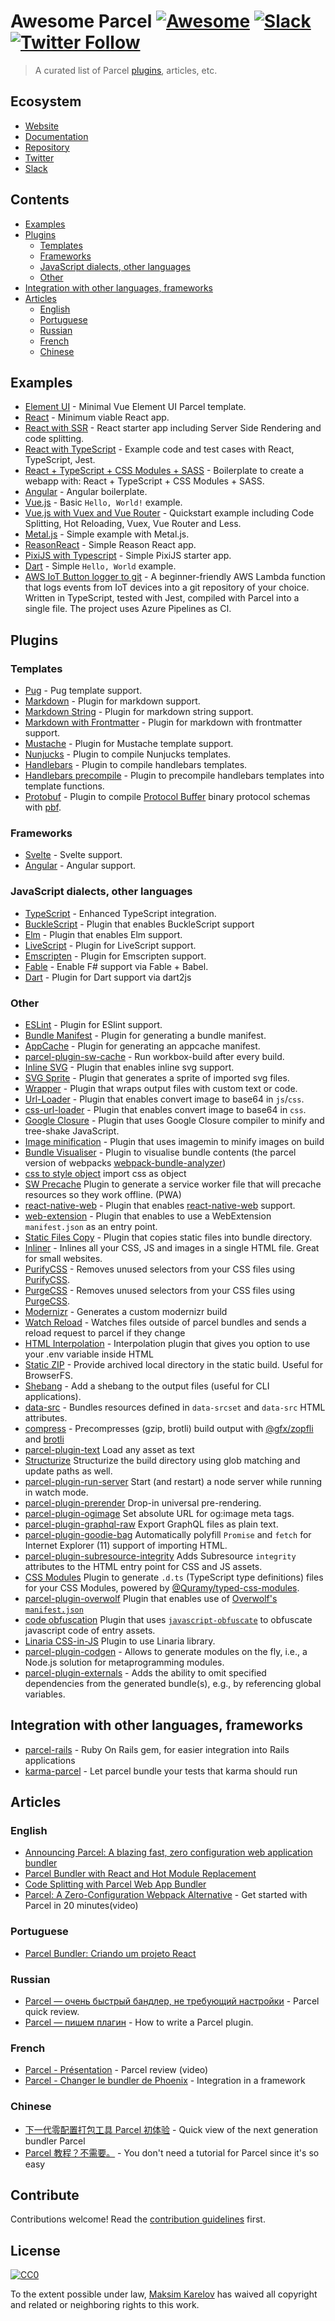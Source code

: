 # Awesome Parcel [![Awesome](https://cdn.rawgit.com/sindresorhus/awesome/d7305f38d29fed78fa85652e3a63e154dd8e8829/media/badge.svg)](https://github.com/sindresorhus/awesome) [![Slack](https://slack.parceljs.org/badge.svg)](https://slack.parceljs.org) [![Twitter Follow](https://img.shields.io/twitter/follow/parceljs.svg?style=social)](https://twitter.com/parceljs)

> A curated list of Parcel [plugins](https://www.npmjs.com/search?q=parcel-plugin-), articles, etc.


## Ecosystem
- [Website](https://parceljs.org)
- [Documentation](https://parceljs.org/getting_started.html)
- [Repository](https://github.com/parcel-bundler/parcel)
- [Twitter](https://twitter.com/parceljs)
- [Slack](https://slack.parceljs.org/)


## Contents

- [Examples](#examples)
- [Plugins](#plugins)
    - [Templates](#templates)
    - [Frameworks](#frameworks)
    - [JavaScript dialects, other languages](#javascript-dialects-other-languages)
    - [Other](#other)
- [Integration with other languages, frameworks](#integration-with-other-languages-frameworks)
- [Articles](#articles)
    - [English](#english)
    - [Portuguese](#portuguese)
    - [Russian](#russian)
    - [French](#french)
    - [Chinese](#chinese)


## Examples

- [Element UI](https://github.com/bubnenkoff/parcel-vue-template) - Minimal Vue Element UI Parcel template.
- [React](https://github.com/jaredpalmer/react-parcel-example) - Minimum viable React app.
- [React with SSR](https://github.com/gregtillbrook/react-head-start) - React starter app including Server Side Rendering and code splitting.
- [React with TypeScript](https://github.com/adhrinae/ts-react-parcel) - Example code and test cases with React, TypeScript, Jest.
- [React + TypeScript + CSS Modules + SASS](https://github.com/ngduc/parcelui) - Boilerplate to create a webapp with: React + TypeScript + CSS Modules + SASS.
- [Angular](https://github.com/DeMoorJasper/Angular-Parcel-Boilerplate) - Angular boilerplate.
- [Vue.js](https://github.com/parcel-bundler/examples/tree/master/vue) - Basic `Hello, World!` example.
- [Vue.js with Vuex and Vue Router](https://github.com/proYang/vue-parcel-demo) - Quickstart example including Code Splitting, Hot Reloading, Vuex, Vue Router and Less.
- [Metal.js](https://github.com/matuzalemsteles/metal-parcel-example) - Simple example with Metal.js.
- [ReasonReact](https://github.com/Raincal/parcel-reason-react-app) - Simple Reason React app.
- [PixiJS with Typescript](https://github.com/lucas-jones/pixi-ts-parcel-example) - Simple PixiJS starter app.
- [Dart](https://github.com/neutrino2211/parcel-plugin-dart/tree/master/examples/helloworld) - Simple `Hello, World` example.
- [AWS IoT Button logger to git](https://github.com/kachkaev/aws-iot-button-logger-to-git/) - A beginner-friendly AWS Lambda function that logs events from IoT devices into a git repository of your choice. Written in TypeScript, tested with Jest, compiled with Parcel into a single file. The project uses Azure Pipelines as CI.


## Plugins

### Templates

- [Pug](https://github.com/Ty3uK/parcel-plugin-pug) - Pug template support.
- [Markdown](https://github.com/gongpeione/parcel-plugin-markdown) - Plugin for markdown support.
- [Markdown String](https://github.com/jaywcjlove/parcel-plugin-markdown-string) - Plugin for markdown string support.
- [Markdown with Frontmatter](https://github.com/umstek/parcel-plugin-md-fm) - Plugin for markdown with frontmatter support.
- [Mustache](https://github.com/suuzee/parcel-plugin-mustache) - Plugin for Mustache template support.
- [Nunjucks](https://github.com/chocolateboy/parcel-plugin-nunjucks) - Plugin to compile Nunjucks templates.
- [Handlebars](https://github.com/robbiedigital/parcel-plugin-handlebars) - Plugin to compile handlebars templates.
- [Handlebars precompile](https://github.com/belicekm/parcel-plugin-handlebars-precompile) - Plugin to precompile handlebars templates into template functions.
- [Protobuf](https://github.com/Jabher/parcel-plugin-pbf) - Plugin to compile [Protocol Buffer](https://developers.google.com/protocol-buffers/) binary protocol schemas with [pbf](https://github.com/mapbox/pbf).

### Frameworks

- [Svelte](https://github.com/DeMoorJasper/parcel-plugin-svelte) - Svelte support.
- [Angular](https://github.com/fathyb/parcel-plugin-angular) - Angular support.

### JavaScript dialects, other languages

- [TypeScript](https://github.com/fathyb/parcel-plugin-typescript) - Enhanced TypeScript integration.
- [BuckleScript](https://github.com/jihchi/parcel-plugin-bucklescript) - Plugin that enables BuckleScript support
- [Elm](https://github.com/ssuman/parcel-plugin-elm) - Plugin that enables Elm support.
- [LiveScript](https://github.com/c0deaddict/parcel-plugin-livescript) - Plugin for LiveScript support.
- [Emscripten](https://github.com/taktod/parcel-plugin-emc) - Plugin for Emscripten support.
- [Fable](https://github.com/slogsdon/parcel-plugin-fable) - Enable F# support via Fable + Babel.
- [Dart](https://github.com/neutrino2211/parcel-plugin-dart) - Plugin for Dart support via dart2js

### Other

- [ESLint](https://github.com/BoltDoggy/parcel-plugin-eslint) - Plugin for ESlint support.
- [Bundle Manifest](https://github.com/mugi-uno/parcel-plugin-bundle-manifest) - Plugin for generating a bundle manifest.
- [AppCache](https://github.com/pierredavidbelanger/parcel-plugin-appcache) - Plugin for generating an appcache manifest.
- [parcel-plugin-sw-cache](https://github.com/mischnic/parcel-plugin-sw-cache) - Run workbox-build after every build.
- [Inline SVG](https://github.com/albinotonnina/parcel-plugin-inlinesvg) - Plugin that enables inline svg support.
- [SVG Sprite](https://github.com/Epimodev/parcel-plugin-svg-sprite) - Plugin that generates a sprite of imported svg files.
- [Wrapper](https://github.com/albinotonnina/parcel-plugin-wrapper) - Plugin that wraps output files with custom text or code.
- [Url-Loader](https://github.com/fansenze/parcel-plugin-url-loader) - Plugin that enables convert image to base64 in `js`/`css`.
- [css-url-loader](https://github.com/BarryYan/parcel-plugin-css-url-loader) - Plugin that enables convert image to base64 in `css`.
- [Google Closure](https://github.com/fathyb/parcel-plugin-closure) - Plugin that uses Google Closure compiler to minify and tree-shake JavaScript.
- [Image minification](https://github.com/DeMoorJasper/parcel-plugin-imagemin) - Plugin that uses imagemin to minify images on build
- [Bundle Visualiser](https://github.com/gregtillbrook/parcel-plugin-bundle-visualiser) - Plugin to visualise bundle contents (the parcel version of webpacks [webpack-bundle-analyzer](https://www.npmjs.com/package/webpack-bundle-analyzer))
- [css to style object](https://www.npmjs.com/package/parcel-plugin-css-object) import css as object
- [SW Precache](https://github.com/cyyyu/parcel-plugin-sw-precache) Plugin to generate a service worker file that will precache resources so they work offline. (PWA)
- [react-native-web](https://github.com/dalcib/parcel-plugin-react-native-web) - Plugin that enables [react-native-web](https://github.com/necolas/react-native-web) support.
- [web-extension](https://github.com/kevincharm/parcel-plugin-web-extension) - Plugin that enables to use a WebExtension `manifest.json` as an entry point.
- [Static Files Copy](https://github.com/elwin013/parcel-plugin-static-files-copy) - Plugin that copies static files into bundle directory.
- [Inliner](https://github.com/shff/parcel-plugin-inliner) - Inlines all your CSS, JS and images in a single HTML file. Great for small websites.
- [PurifyCSS](https://github.com/shff/parcel-plugin-purifycss) - Removes unused selectors from your CSS files using [PurifyCSS](https://github.com/purifycss/purifycss).
- [PurgeCSS](https://github.com/cprecioso/parcel-plugin-purgecss) - Removes unused selectors from your CSS files using [PurgeCSS](https://github.com/FullHuman/purgecss).
- [Modernizr](https://github.com/hirasso/parcel-plugin-modernizr) - Generates a custom modernizr build
- [Watch Reload](https://github.com/hirasso/parcel-plugin-watch-reload) - Watches files outside of parcel bundles and sends a reload request to parcel if they change
- [HTML Interpolation](https://github.com/krotovic/parcel-plugin-interpolate-html) - Interpolation plugin that gives you option to use your .env variable inside HTML
- [Static ZIP](https://github.com/agentcooper/parcel-plugin-static-zip) - Provide archived local directory in the static build. Useful for BrowserFS.
- [Shebang](https://github.com/cyntl3r/parcel-plugin-shebang) - Add a shebang to the output files (useful for CLI applications).
- [data-src](https://github.com/arnellebalane/parcel-plugin-data-src) - Bundles resources defined in `data-srcset` and `data-src` HTML attributes.
- [compress](https://github.com/ralscha/parcel-plugin-compress) - Precompresses (gzip, brotli) build output with [@gfx/zopfli](https://github.com/gfx/universal-zopfli-js) and [brotli](https://www.npmjs.com/package/brotli)
- [parcel-plugin-text](https://www.npmjs.com/package/parcel-plugin-text) Load any asset as text
- [Structurize](https://www.npmjs.com/package/parcel-plugin-structurize) Structurize the build directory using glob matching and update paths as well.
- [parcel-plugin-run-server](https://github.com/qualitybath/parcel-plugin-run-server) Start (and restart) a node server while running in watch mode.
- [parcel-plugin-prerender](https://github.com/ABuffSeagull/parcel-plugin-prerender) Drop-in universal pre-rendering.
- [parcel-plugin-ogimage](https://github.com/lukechilds/parcel-plugin-ogimage) Set absolute URL for og:image meta tags.
- [parcel-plugin-graphql-raw](https://github.com/Ty3uK/parcel-plugin-graphql-raw) Export GraphQL files as plain text.
- [parcel-plugin-goodie-bag](https://github.com/edm00se/parcel-plugin-goodie-bag/) Automatically polyfill `Promise` and `fetch` for Internet Explorer (11) support of importing HTML.
- [parcel-plugin-subresource-integrity](https://github.com/jonathannen/parcel-plugin-subresource-integrity/) Adds Subresource `integrity` attributes to the HTML entry point for CSS and JS assets.
- [CSS Modules](https://github.com/rfgamaral/parcel-plugin-typings-for-css-modules) Plugin to generate `.d.ts` (TypeScript type definitions) files for your CSS Modules, powered by [@Quramy/typed-css-modules](https://github.com/Quramy/typed-css-modules).
- [parcel-plugin-overwolf](https://github.com/sammccord/parcel-plugin-overwolf) Plugin that enables use of [Overwolf's `manifest.json`](https://overwolf.github.io/docs/api/manifest-json)
- [code obfuscation](https://github.com/jabuco/parcel-plugin-obfuscate) Plugin that uses [`javascript-obfuscate`](https://github.com/javascript-obfuscator/javascript-obfuscator/) to obfuscate javascript code of entry assets.
- [Linaria CSS-in-JS](https://github.com/callstack/parcel-plugin-linaria) Plugin to use Linaria library.
- [parcel-plugin-codgen](https://github.com/FlorianRappl/parcel-plugin-codegen) - Allows to generate modules on the fly, i.e., a Node.js solution for metaprogramming modules.
- [parcel-plugin-externals](https://github.com/FlorianRappl/parcel-plugin-externals) - Adds the ability to omit specified dependencies from the generated bundle(s), e.g., by referencing global variables.

## Integration with other languages, frameworks

- [parcel-rails](https://github.com/michaldarda/parcel-rails) - Ruby On Rails gem, for easier integration into Rails applications
- [karma-parcel](https://github.com/valotas/karma-parcel) - Let parcel bundle your tests that karma should run

## Articles

### English

- [Announcing Parcel: A blazing fast, zero configuration web application bundler](https://hackernoon.com/announcing-parcel-a-blazing-fast-zero-configuration-web-application-bundler-feac43aac0f1?source=search_post---------0)
- [Parcel Bundler with React and Hot Module Replacement](https://medium.com/@d.kang/parcel-bundler-with-react-and-hot-module-replacement-7f92efd25584)
- [Code Splitting with Parcel Web App Bundler](https://hackernoon.com/code-splitting-with-parcel-web-app-bundler-fe06cc3a20da)
- [Parcel: A Zero-Configuration Webpack Alternative](https://www.youtube.com/watch?v=4XB6jcyiADY) - Get started with Parcel in 20 minutes(video)

### Portuguese

- [Parcel Bundler: Criando um projeto React](https://medium.com/tableless/parcel-bundler-criando-um-projeto-react-1a620a151e34)

### Russian

- [Parcel — очень быстрый бандлер, не требующий настройки](https://habr.com/ru/post/344486/) - Parcel quick review.
- [Parcel — пишем плагин](https://habr.com/ru/post/344858/) - How to write a Parcel plugin.

### French

- [Parcel - Présentation](https://www.grafikart.fr/tutoriels/parcel-bundler-985) - Parcel review (video)
- [Parcel - Changer le bundler de Phoenix](https://dev.to/jeansmaug/phoenix-changer-de-bundler-4339) - Integration in a framework

### Chinese

- [下一代零配置打包工具 Parcel 初体验](https://zhuanlan.zhihu.com/p/34033344) - Quick view of the next generation bundler Parcel
- [Parcel 教程？不需要。](https://blog.zfanw.com/parcel-bundler-tutorial/) - You don't need a tutorial for Parcel since it's so easy
## Contribute

Contributions welcome! Read the [contribution guidelines](contributing.md) first.


## License

[![CC0](https://mirrors.creativecommons.org/presskit/buttons/88x31/svg/cc-zero.svg)](https://creativecommons.org/publicdomain/zero/1.0/)

To the extent possible under law, [Maksim Karelov](https://github.com/Ty3uK) has waived all copyright and
related or neighboring rights to this work.
